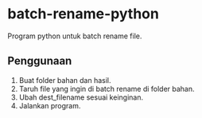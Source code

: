 # batch-rename-python
Program python untuk batch rename file.

## Penggunaan
1. Buat folder bahan dan hasil.
2. Taruh file yang ingin di batch rename di folder bahan.
3. Ubah dest_filename sesuai keinginan.
4. Jalankan program.
